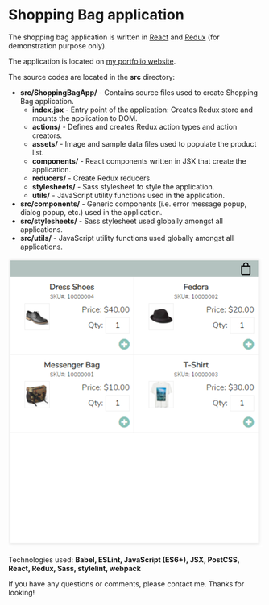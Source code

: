 # Shopping Bag application
The shopping bag application is written in [React](https://reactjs.org/) and [Redux](https://redux.js.org/) (for demonstration purpose only).

The application is located on [my portfolio website](https://daisukenakano.com/index.php#spa).

The source codes are located in the **src** directory:
* **src/ShoppingBagApp/** - Contains source files used to create Shopping Bag application.
  * **index.jsx** - Entry point of the application: Creates Redux store and mounts the application to DOM.
  * **actions/** - Defines and creates Redux action types and action creators.
  * **assets/** - Image and sample data files used to populate the product list.
  * **components/** - React components written in JSX that create the application.
  * **reducers/** - Create Redux reducers.
  * **stylesheets/** - Sass stylesheet to style the application.
  * **utils/** - JavaScript utility functions used in the application.
* **src/components/** - Generic components (i.e. error message popup, dialog popup, etc.) used in the application.
* **src/stylesheets/** - Sass stylesheet used globally amongst all applications.
* **src/utils/** - JavaScript utility functions used globally amongst all applications.

![Shopping Bag app](img/ShoppingBagApp.PNG)

Technologies used: **Babel, ESLint, JavaScript (ES6+), JSX, PostCSS, React, Redux, Sass, stylelint, webpack**

If you have any questions or comments, please contact me. Thanks for looking!
